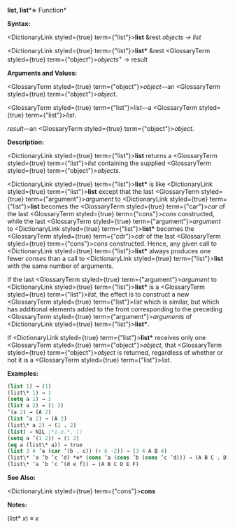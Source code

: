 **list, list***∗ Function* 



**Syntax:** 



<DictionaryLink styled={true} term={"list"}><b>list</b></DictionaryLink> &amp;rest *objects → list* 



<DictionaryLink styled={true} term={"list"}><b>list\*</b></DictionaryLink> &amp;rest <GlossaryTerm styled={true} term={"object"}><i>objects</i></GlossaryTerm><sup>+</sup> → result 



**Arguments and Values:** 



<GlossaryTerm styled={true} term={"object"}><i>object</i></GlossaryTerm>—an <GlossaryTerm styled={true} term={"object"}><i>object</i></GlossaryTerm>. 



<GlossaryTerm styled={true} term={"list"}><i>list</i></GlossaryTerm>—a <GlossaryTerm styled={true} term={"list"}><i>list</i></GlossaryTerm>. 



*result*—an <GlossaryTerm styled={true} term={"object"}><i>object</i></GlossaryTerm>. 



**Description:** 



<DictionaryLink styled={true} term={"list"}><b>list</b></DictionaryLink> returns a <GlossaryTerm styled={true} term={"list"}><i>list</i></GlossaryTerm> containing the supplied <GlossaryTerm styled={true} term={"object"}><i>objects</i></GlossaryTerm>. 



<DictionaryLink styled={true} term={"list"}><b>list\*</b></DictionaryLink> is like <DictionaryLink styled={true} term={"list"}><b>list</b></DictionaryLink> except that the last <GlossaryTerm styled={true} term={"argument"}><i>argument</i></GlossaryTerm> to <DictionaryLink styled={true} term={"list"}><b>list</b></DictionaryLink> becomes the <GlossaryTerm styled={true} term={"car"}><i>car</i></GlossaryTerm> of the last <GlossaryTerm styled={true} term={"cons"}><i>cons</i></GlossaryTerm> constructed, while the last <GlossaryTerm styled={true} term={"argument"}><i>argument</i></GlossaryTerm> to <DictionaryLink styled={true} term={"list"}><b>list\*</b></DictionaryLink> becomes the <GlossaryTerm styled={true} term={"cdr"}><i>cdr</i></GlossaryTerm> of the last <GlossaryTerm styled={true} term={"cons"}><i>cons</i></GlossaryTerm> constructed. Hence, any given call to <DictionaryLink styled={true} term={"list"}><b>list\*</b></DictionaryLink> always produces one fewer *conses* than a call to <DictionaryLink styled={true} term={"list"}><b>list</b></DictionaryLink> with the same number of arguments. 



If the last <GlossaryTerm styled={true} term={"argument"}><i>argument</i></GlossaryTerm> to <DictionaryLink styled={true} term={"list"}><b>list\*</b></DictionaryLink> is a <GlossaryTerm styled={true} term={"list"}><i>list</i></GlossaryTerm>, the effect is to construct a new <GlossaryTerm styled={true} term={"list"}><i>list</i></GlossaryTerm> which is similar, but which has additional elements added to the front corresponding to the preceding <GlossaryTerm styled={true} term={"argument"}><i>arguments</i></GlossaryTerm> of <DictionaryLink styled={true} term={"list"}><b>list\*</b></DictionaryLink>. 



If <DictionaryLink styled={true} term={"list"}><b>list\*</b></DictionaryLink> receives only one <GlossaryTerm styled={true} term={"object"}><i>object</i></GlossaryTerm>, that <GlossaryTerm styled={true} term={"object"}><i>object</i></GlossaryTerm> is returned, regardless of whether or not it is a <GlossaryTerm styled={true} term={"list"}><i>list</i></GlossaryTerm>. 

**Examples:**
```lisp
(list 1) → (1) 
(list\* 1) → 1 
(setq a 1) → 1 
(list a 2) → (1 2) 
’(a 2) → (A 2) 
(list ’a 2) → (A 2) 
(list\* a 2) → (1 . 2) 
(list) → NIL ;*i.e.*, () 
(setq a ’(1 2)) → (1 2) 
(eq a (list\* a)) → true 
(list 3 4 ’a (car ’(b . c)) (+ 6 -2)) → (3 4 A B 4) 
(list\* ’a ’b ’c ’d) *≡* (cons ’a (cons ’b (cons ’c ’d))) → (A B C . D) 
(list\* ’a ’b ’c ’(d e f)) → (A B C D E F) 
```
**See Also:** 



<DictionaryLink styled={true} term={"cons"}><b>cons</b></DictionaryLink> 







 



 



**Notes:** 



(list\* *x*) *≡ x* 



